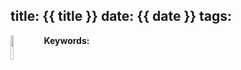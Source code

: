 title: {{ title }}
date: {{ date }}
tags:
---
<img src="" align="left" width="10%">  

<i></i> 
<a href=""></a>

<b>Keywords:</b>
<!-- more -->

<p></p>